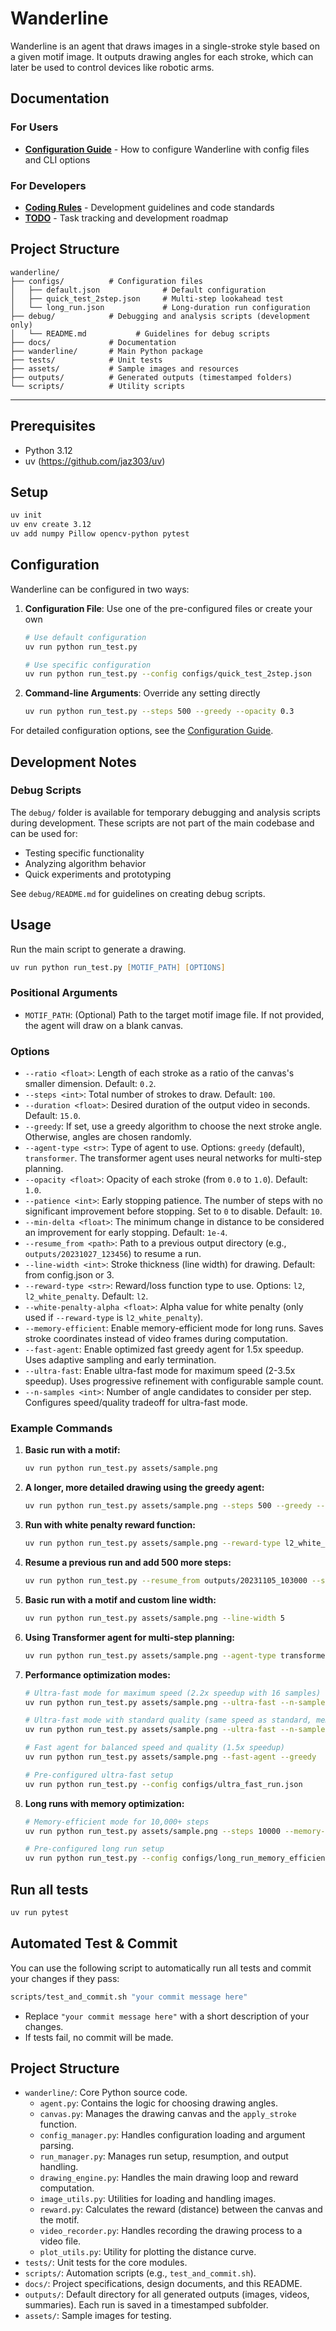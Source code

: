 # Wanderline

Wanderline is an agent that draws images in a single-stroke style based on a given motif image. It outputs drawing angles for each stroke, which can later be used to control devices like robotic arms.

## Documentation

### For Users
- **[Configuration Guide](config_guide.md)** - How to configure Wanderline with config files and CLI options

### For Developers
- **[Coding Rules](coding_rules.md)** - Development guidelines and code standards
- **[TODO](TODO.md)** - Task tracking and development roadmap

## Project Structure

```
wanderline/
├── configs/          # Configuration files
│   ├── default.json              # Default configuration
│   ├── quick_test_2step.json     # Multi-step lookahead test
│   └── long_run.json             # Long-duration run configuration
├── debug/            # Debugging and analysis scripts (development only)
│   └── README.md           # Guidelines for debug scripts
├── docs/             # Documentation
├── wanderline/       # Main Python package
├── tests/            # Unit tests
├── assets/           # Sample images and resources
├── outputs/          # Generated outputs (timestamped folders)
└── scripts/          # Utility scripts
```

---

## Prerequisites

- Python 3.12
- uv (https://github.com/jaz303/uv)

## Setup

```zsh
uv init
uv env create 3.12
uv add numpy Pillow opencv-python pytest
```

## Configuration

Wanderline can be configured in two ways:

1. **Configuration File**: Use one of the pre-configured files or create your own
   ```zsh
   # Use default configuration
   uv run python run_test.py
   
   # Use specific configuration
   uv run python run_test.py --config configs/quick_test_2step.json
   ```

2. **Command-line Arguments**: Override any setting directly
   ```zsh
   uv run python run_test.py --steps 500 --greedy --opacity 0.3
   ```

For detailed configuration options, see the [Configuration Guide](config_guide.md).

## Development Notes

### Debug Scripts

The `debug/` folder is available for temporary debugging and analysis scripts during development. These scripts are not part of the main codebase and can be used for:

- Testing specific functionality
- Analyzing algorithm behavior
- Quick experiments and prototyping

See `debug/README.md` for guidelines on creating debug scripts.

## Usage

Run the main script to generate a drawing.

```zsh
uv run python run_test.py [MOTIF_PATH] [OPTIONS]
```

### Positional Arguments
- `MOTIF_PATH`: (Optional) Path to the target motif image file. If not provided, the agent will draw on a blank canvas.

### Options
- `--ratio <float>`: Length of each stroke as a ratio of the canvas's smaller dimension. Default: `0.2`.
- `--steps <int>`: Total number of strokes to draw. Default: `100`.
- `--duration <float>`: Desired duration of the output video in seconds. Default: `15.0`.
- `--greedy`: If set, use a greedy algorithm to choose the next stroke angle. Otherwise, angles are chosen randomly.
- `--agent-type <str>`: Type of agent to use. Options: `greedy` (default), `transformer`. The transformer agent uses neural networks for multi-step planning.
- `--opacity <float>`: Opacity of each stroke (from `0.0` to `1.0`). Default: `1.0`.
- `--patience <int>`: Early stopping patience. The number of steps with no significant improvement before stopping. Set to `0` to disable. Default: `10`.
- `--min-delta <float>`: The minimum change in distance to be considered an improvement for early stopping. Default: `1e-4`.
- `--resume_from <path>`: Path to a previous output directory (e.g., `outputs/20231027_123456`) to resume a run.
- `--line-width <int>`: Stroke thickness (line width) for drawing. Default: from config.json or 3.
- `--reward-type <str>`: Reward/loss function type to use. Options: `l2`, `l2_white_penalty`. Default: `l2`.
- `--white-penalty-alpha <float>`: Alpha value for white penalty (only used if `--reward-type` is `l2_white_penalty`).
- `--memory-efficient`: Enable memory-efficient mode for long runs. Saves stroke coordinates instead of video frames during computation.
- `--fast-agent`: Enable optimized fast greedy agent for 1.5x speedup. Uses adaptive sampling and early termination.
- `--ultra-fast`: Enable ultra-fast mode for maximum speed (2-3.5x speedup). Uses progressive refinement with configurable sample count.
- `--n-samples <int>`: Number of angle candidates to consider per step. Configures speed/quality tradeoff for ultra-fast mode.

### Example Commands

1.  **Basic run with a motif:**
    ```zsh
    uv run python run_test.py assets/sample.png
    ```

2.  **A longer, more detailed drawing using the greedy agent:**
    ```zsh
    uv run python run_test.py assets/sample.png --steps 500 --greedy --opacity 0.5 --patience 20
    ```

3.  **Run with white penalty reward function:**
    ```zsh
    uv run python run_test.py assets/sample.png --reward-type l2_white_penalty --white-penalty-alpha 0.1
    ```

4.  **Resume a previous run and add 500 more steps:**
    ```zsh
    uv run python run_test.py --resume_from outputs/20231105_103000 --steps 500
    ```

5.  **Basic run with a motif and custom line width:**
    ```zsh
    uv run python run_test.py assets/sample.png --line-width 5
    ```

6.  **Using Transformer agent for multi-step planning:**
    ```zsh
    uv run python run_test.py assets/sample.png --agent-type transformer --steps 100 --opacity 0.3
    ```

7.  **Performance optimization modes:**
    ```zsh
    # Ultra-fast mode for maximum speed (2.2x speedup with 16 samples)
    uv run python run_test.py assets/sample.png --ultra-fast --n-samples 16 --greedy --memory-efficient
    
    # Ultra-fast mode with standard quality (same speed as standard, memory efficient)
    uv run python run_test.py assets/sample.png --ultra-fast --n-samples 36 --greedy --memory-efficient
    
    # Fast agent for balanced speed and quality (1.5x speedup)  
    uv run python run_test.py assets/sample.png --fast-agent --greedy
    
    # Pre-configured ultra-fast setup
    uv run python run_test.py --config configs/ultra_fast_run.json
    ```

8.  **Long runs with memory optimization:**
    ```zsh
    # Memory-efficient mode for 10,000+ steps
    uv run python run_test.py assets/sample.png --steps 10000 --memory-efficient --greedy
    
    # Pre-configured long run setup
    uv run python run_test.py --config configs/long_run_memory_efficient.json
    ```
## Run all tests
```zsh
uv run pytest
```

## Automated Test & Commit

You can use the following script to automatically run all tests and commit your changes if they pass:

```zsh
scripts/test_and_commit.sh "your commit message here"
```

- Replace `"your commit message here"` with a short description of your changes.
- If tests fail, no commit will be made.

## Project Structure

- `wanderline/`: Core Python source code.
  - `agent.py`: Contains the logic for choosing drawing angles.
  - `canvas.py`: Manages the drawing canvas and the `apply_stroke` function.
  - `config_manager.py`: Handles configuration loading and argument parsing.
  - `run_manager.py`: Manages run setup, resumption, and output handling.
  - `drawing_engine.py`: Handles the main drawing loop and reward computation.
  - `image_utils.py`: Utilities for loading and handling images.
  - `reward.py`: Calculates the reward (distance) between the canvas and the motif.
  - `video_recorder.py`: Handles recording the drawing process to a video file.
  - `plot_utils.py`: Utility for plotting the distance curve.
- `tests/`: Unit tests for the core modules.
- `scripts/`: Automation scripts (e.g., `test_and_commit.sh`).
- `docs/`: Project specifications, design documents, and this README.
- `outputs/`: Default directory for all generated outputs (images, videos, summaries). Each run is saved in a timestamped subfolder.
- `assets/`: Sample images for testing.


